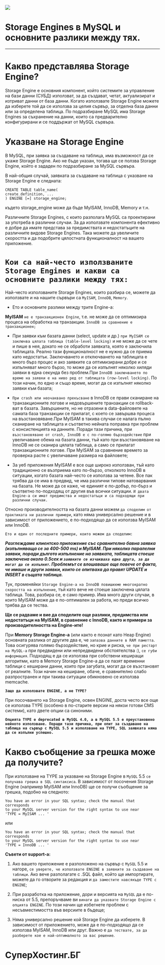 ![](https://github.com/nu11secur1ty/OpenSUSE-Linux-Linux-Architecture_Deployment-administration/blob/master/Mysql/InnoDB%20and%20MyISAM/screen/mysql_PNG31.png)


# Storage Engines в MySQL и основните разлики между тях.

-------------------------------------------------------------------------

# Какво представлява Storage Engine?

Storage Engine е основния компонент, който системите за управление на бази данни (СУБД) използват, за да създават, четат, актуализират и изтриват данни от база данни. Когато използвате Storage Engine можете да изберете той да се използва за целия сървър, за отделна база данни или за определена таблица. По подразбиране MySQL има Storage Engines за съхранение на данни, които са предварително конфигурирани и се поддържат от MySQL сървъра.

# Указване на Storage Engine

В MySQL, при заявка за създаване на таблица, има възможност да се укаже Storage Engine. Ако не бъде указан, тогава ще се ползва Storage Engine, който е зададен по подразбиране за MySQL сървъра.

В най-общия случай, заявката за създаване на таблица с указване на Storage Engine е следната:

```mysql
CREATE TABLE table_name(
create_definition, ...
) ENGINE [=] storage_engine;
```
където storage_engine може да бъде MyISAM, InnoDB, Memory и т.н.

Различните Storage Engines, с които разполага MySQL са проектирани за употреба в различни случаи. За да използвате компонента ефективно е добре да имате представа за предимствата и недостатъците на различните видове Storage Engines. Така можете да увеличите скоростта и да подобрите цялостната функционалност на вашето приложение.

# `Кои са най-често използваните Storage Engines и какви са основните разлики между тях:`

Най-често използваните Storage Engines, които разбира се, можете да използвате и на нашите сървъри са `MyISAM`, `InnoDB`, `Memory`.

- Ето и основните разлики между трите Engine-а:


**MyISAM** `не е транзакционен Engine`, т.е. не може да се оптимизира процеса на обработка на транзакции. `InnoDB за сравнение е транзакционен;`
- При заявки към базата данни (select, update и др.) `при MyISAM се заключва цялата таблица (table-level locking)` и не може да се чете и пише в нея, докато не се обработи заявката, която е заключила таблицата. Реално тази функционалност не е нужно да се приема като недостатък. Заключването и отключването на таблицата е много бърз процес и ако заявките са оптимизирани добре и се изпълняват много бързо, то може да се изпълнят няколко хиляди заявки в една секунда без проблем.При `InnoDB заключването по време на заявки е на ниво ред от таблицата (row-level locking)`. По този начин, по едно и също време, могат да се изпълнят няколко заявки към базата;
   
- `При crash или неочаквано прекъсване` в InnoDB се прави сканиране на транзакционните логове и недовършените транзакции се rollback-ват в базата. Завършените, но не отразени в data-файловете на самата база транзакции се прилагат, с което се завършва процеса на възстановяване.При MyISAM в такива случаи се налага пълно сканиране на таблицата и съответно нейната поправка при проблем с консистенцията на данните. Поради тази причина, при `възстановяване от crash, InnoDB е с по-голямо бързодействие` при увеличаване обема на базата данни, тъй като при възстановяване на InnoDB не се сканира цялата таблица, а само се прилагат транзакционните логове. При MyISAM за сравнение времето за проверка расте с увеличаване размера на файловете;
- За уеб приложения MyISAM е все още широко използван, тъй като традиционно се възприема като по-бързо, отколкото InnoDB в ситуации, когато базата най-често се използва за четене. Все пак трябва да се има в предвид, че има различни типове натоварвания на базата. Не може да се каже, че единият е по-добър, по-бърз и съответно по-подходящ от другия във всички ситуации. `И двата Engine-а си имат предимства и недостатъци и са подходящи при различни случаи.`

Относно производителността на базата данни можем `да споделим от практиката ни различни примери`, като няма универсално решение и в зависимост от приложението, е по-подходящо да се използва MyISAM или InnoDB.

`Ето и един от последните примери, които можем да споделим:`

***Разглеждаме клиентско приложение със сравнително бавна заявка (изпълняваща се за 400-500 ms) и MyISAM. При няколко паралелни заявки, поради дългото изпълнение на заявката, таблицата стоеше заключена около 0.5сек и `заявките се изчакваха една друга, за да могат да се изпълнят`. Проблемът се влошаваше още повече от факта, че имаше и други заявки, които се опитваха да правят UPDATE и INSERT в същата таблица.***

Тук, променяйки `Storage Engine-a на InnoDB повишихме многократно скоростта на изпълнение`, тъй като вече не стоеше заключена цялата таблица. Това, разбира се, е само пример. Има много други случаи, в които MyISAM може да е по-оптимален за работа, но преди всичко трябва да се тества.

**Ще се радваме и вие да споделите още разлики, предимства или недостатъци на MyISAM, в сравнение с InnoDB, както и примери за производителността на Engine-ите!**

При **Memory Storage Engine-a** (или както е познат като Heap Engine) основната разлика от другите два е, че `запазва данните в RAM паметта`. Това осигурява голямо бързодействие, но крие и риска, `че при рестарт на MySQL-а` при предвидени или непредвидени обстоятелства :), `се губи информация`. Подходящ е да се използва при собствени кеширащи алгоритми, като в Memory Storage Engine-a да се пазят временни таблици с кеширани данни, които при загубата, могат да се възстановят от реалните. Този начин на кеширане, обаче, е сравнително слабо разпространен и при такива ситуации обикновено се използва memcache.

**`Защо да използвате ENGINE, а не TYPE?`**

При посочването на Storage Engine, освен ENGINE, доста често все още се използва TYPE (особено в по-старите версии на някои готови CMS системи), като двете опции са синоними.

**`Опцията TYPE e deprecated в MySQL 4.0, а в MySQL 5.5 е преустановено нейното използване. Поради тази причина, при опит за създаване на таблица на сървър с MySQL 5.5 и използване на TYPE, SQL заявката няма да се изпълни успешно.`**

# Какво съобщение за грешка може да получите?

При използване на TYPE за указване на Storage Engine в `MySQL` 5.5 `се получава грешка в SQL синтаксиса`. В зависимост от посочения Storage Engine (например MyISAM или InnoDB) ще се получи съобщение за грешка, подобно на следното:

```mysql
You have an error in your SQL syntax; check the manual that corresponds
to your MySQL server version for the right syntax to use near
'TYPE = MyISAM ... '
```
или

```mysql
You have an error in your SQL syntax; check the manual that corresponds
to your MySQL server version for the right syntax to use near
'TYPE = InnoDB ... '
```
**Съвети от support-а:**
1. Ако вашето приложение е разположено на сървър с `MySQL` 5.5 и нагоре, `се уверете, че използвате ENGINE в заявките за създаване на таблици`. Ако вече разполагате с .SQL файл, който ще импортирате, можете да го отворите за редакция и `да заместите навсякъде TYPE с ENGINE`;

2. При разработка на приложение, дори и версията на `MySQL` да е по-ниска от 5.5, препоръчваме ви `винаги да указвате Storage Engine с опцията ENGINE`. По този начин ще избегнете проблем с несъвместимостта във версиите в бъдеще;

3. Няма универсално решение кой Storage Engine да изберете. В зависимост от приложението, може да е по-подходящо да се използва MyISAM, InnoDB или друг. Важно е `да тествате, за да разберете кое е най-оптималното за вас решение`.


# СуперХостинг.БГ





